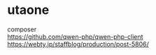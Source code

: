 # utaone

composer  
https://github.com/qwen-php/qwen-php-client
https://webty.jp/staffblog/production/post-5806/

